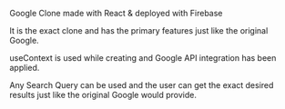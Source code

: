 Google Clone made with React & deployed with Firebase

It is the exact clone and has the primary features just
like the original Google.

useContext is used while creating and Google API integration has 
been applied.

Any Search Query can be used and the user can get the exact desired
results just like the original Google would provide.
